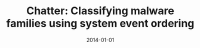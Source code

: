 ---
title: "Chatter: Classifying malware families using system event ordering"
collection: publications
permalink: /publication/2014-01-01-Chatter-Classifying-malware-families-using-system-event-ordering
date: 2014-01-01
venue: 'In the proceedings of IEEE Conference on Communications and Network Security, CNS 2014, San Francisco, CA, USA, October 29-31, 2014'
paperurl: 'https://doi.org/10.1109/CNS.2014.6997496'
citation: ' David Mohaisen,  Andrew West,  Allison Mankin,  Omar Alrawi, &quot;Chatter: Classifying malware families using system event ordering.&quot; In the proceedings of IEEE Conference on Communications and Network Security, CNS 2014, San Francisco, CA, USA, October 29-31, 2014, 2014.'
---